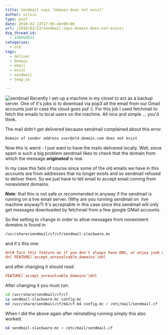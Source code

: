 ```yaml
---
title: Sendmail says "domain does not exist"
author: silviu
type: post
date: 2010-02-13T17:05:44+00:00
url: /2010/02/13/sendmail-says-domain-does-not-exist/
dsq_thread_id:
  - 330958933
categories:
  - old
tags:
  - deliver
  - domain
  - email
  - exist
  - sendmail
  - temp_on

---
```

![sendmail](/blog/images/2010/sendmail.jpg) Recently I set-up a machine in my closet to act as a backup server. One of it's jobs is to download via pop3 all the email from our Gmail accounts just in case the cloud goes puf :). For this job I used fetchmail to fetch the emails to local users on the machine. All nice and simple ... you'd think.

The mail didn't get delivered because sendmail complained about this error.

```bash
Domain of sender address user@old.domain.com does not exist
```

Now this is weird - I just want to have the mails delivered locally. Well, since spam is such a big problem sendmail likes to check that the domain from which the message _**originated**_ is real.

In my case this fails of course since some of the old emails we have in this accounts are from addresses that no longer exists and so sendmail refused to deliver them. So we just have to tell email to accept email coming from nonexistent domains.

_**Note**_: that this is not safe or recommended in anyway if the sendmail is running on a live email server. (Why are you running sendmail on  live machine anyway?) It's acceptable in this case since this sendmail will only get messages downloaded by fetchmail from a few google GMail accounts.

So the setting to change in order to allow messages from nonexistent domains is found in

```bash
/usr/share/sendmail/cf/cf/sendmail-slackware.mc
```

and it's this one:

```ini
dnl# Turn this feature on if you don't always have DNS, or enjoy junk mail:
dnl FEATURE(`accept_unresolvable_domains')dnl
```
and after changing it should read:

```ini
FEATURE(`accept_unresolvable_domains')dnl
```

After changing it you must run:

```bash
cd /usr/share/sendmail/cf/cf
cp sendmail-slackware.mc config.mc
m4 /usr/share/sendmail/cf/m4/cf.m4 config.mc > /etc/mail/sendmail.cf
```

When I did the above again after reinstalling running simply this also worked:

```bash
m4 sendmail-slackware.mc > /etc/mail/sendmail.cf
```
